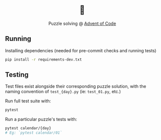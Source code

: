 <h1 style="text-align: center;">🎄</h1>

<p style="text-align: center;">
Puzzle solving @ <a href="https://adventofcode.com/2020">Advent of Code</a>
</p>

## Running

Installing dependencies (needed for pre-commit checks and running tests)

```bash
pip install -r requirements-dev.txt
```

## Testing

Test files exist alongside their corresponding puzzle solution, with the naming convention of `test_{day}.py` (ie: `test_01.py`, etc.)

Run full test suite with:

```bash
pytest
```

Run a particular puzzle's tests with:

```bash
pytest calendar/{day}
# Eg: `pytest calendar/01`
```
